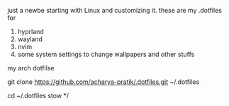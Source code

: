just a newbe starting with Linux and customizing it. 
these are my .dotfiles for
  1. hyprland
  2. wayland
  3. nvim
  4. some system settings to change wallpapers and other stuffs


my arch dotfilse


git clone https://github.com/acharya-pratik/.dotfiles.git ~/.dotfiles



cd ~/.dotfiles
stow */
